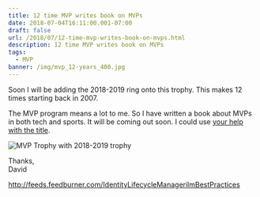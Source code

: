 ```yaml
---
title: 12 time MVP writes book on MVPs
date: 2018-07-04T16:11:00.001-07:00
draft: false
url: /2018/07/12-time-mvp-writes-book-on-mvps.html
description: 12 time MVP writes book on MVPs
tags:
  - MVP
banner: /img/mvp_12-years_400.jpg
---
```

Soon I will be adding the 2018-2019 ring onto this trophy. This makes 12 times starting back in 2007.

The MVP program means a lot to me. So I have written a book about MVPs in both tech and sports. It will be coming out soon. I could use [your help with the title](https://www.facebook.com/1587066757/posts/10211450777736915/).

![MVP Trophy with 2018-2019 trophy](/img/mvp_12-years_400.jpg "MVP Trophy")

Thanks,\
David

http://feeds.feedburner.com/IdentityLifecycleManagerilmBestPractices